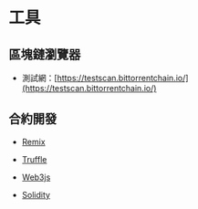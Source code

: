 # 工具

## 區塊鏈瀏覽器

* 測試網：[https://testscan.bittorrentchain.io/](https://testscan.bittorrentchain.io/)

## 合約開發

* [Remix](https://remix.ethereum.org/)

* [Truffle](https://www.trufflesuite.com/)

* [Web3js](https://web3js.readthedocs.io/en/v1.2.11/)

* [Solidity](https://docs.soliditylang.org/en/v0.8.9/)